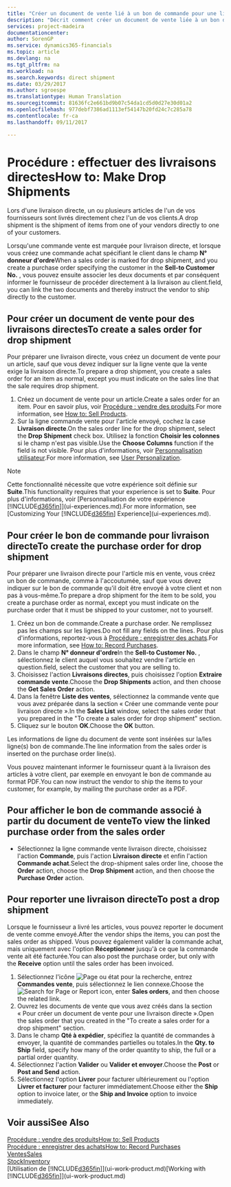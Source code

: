 ```yaml
---
title: "Créer un document de vente lié à un bon de commande pour une livraison directe | Microsoft Docs"
description: "Décrit comment créer un document de vente liée à un bon de commande pour permettre la livraison directe du fournisseur au client."
services: project-madeira
documentationcenter: 
author: SorenGP
ms.service: dynamics365-financials
ms.topic: article
ms.devlang: na
ms.tgt_pltfrm: na
ms.workload: na
ms.search.keywords: direct shipment
ms.date: 03/29/2017
ms.author: sgroespe
ms.translationtype: Human Translation
ms.sourcegitcommit: 81636fc2e661bd9b07c54da1cd5d0d27e30d01a2
ms.openlocfilehash: 977debf7386ad1113ef54147b20fd24c7c285a78
ms.contentlocale: fr-ca
ms.lasthandoff: 09/11/2017

---
```

# <a name="how-to-make-drop-shipments"></a><span data-ttu-id="aea2b-103">Procédure : effectuer des livraisons directes</span><span class="sxs-lookup"><span data-stu-id="aea2b-103">How to: Make Drop Shipments</span></span>
<span data-ttu-id="aea2b-104">Lors d'une livraison directe, un ou plusieurs articles de l'un de vos fournisseurs sont livrés directement chez l'un de vos clients.</span><span class="sxs-lookup"><span data-stu-id="aea2b-104">A drop shipment is the shipment of items from one of your vendors directly to one of your customers.</span></span>

<span data-ttu-id="aea2b-105">Lorsqu'une commande vente est marquée pour livraison directe, et lorsque vous créez une commande achat spécifiant le client dans le champ **N° donneur d'ordre**</span><span class="sxs-lookup"><span data-stu-id="aea2b-105">When a sales order is marked for drop shipment, and you create a purchase order specifying the customer in the **Sell-to Customer No.**</span></span> <span data-ttu-id="aea2b-106">, vous pouvez ensuite associer les deux documents et par conséquent informer le fournisseur de procéder directement à la livraison au client.</span><span class="sxs-lookup"><span data-stu-id="aea2b-106">field, you can link the two documents and thereby instruct the vendor to ship directly to the customer.</span></span>

## <a name="to-create-a-sales-order-for-drop-shipment"></a><span data-ttu-id="aea2b-107">Pour créer un document de vente pour des livraisons directes</span><span class="sxs-lookup"><span data-stu-id="aea2b-107">To create a sales order for drop shipment</span></span>
<span data-ttu-id="aea2b-108">Pour préparer une livraison directe, vous créez un document de vente pour un article, sauf que vous devez indiquer sur la ligne vente que la vente exige la livraison directe.</span><span class="sxs-lookup"><span data-stu-id="aea2b-108">To prepare a drop shipment, you create a sales order for an item as normal, except you must indicate on the sales line that the sale requires drop shipment.</span></span>

1. <span data-ttu-id="aea2b-109">Créez un document de vente pour un article.</span><span class="sxs-lookup"><span data-stu-id="aea2b-109">Create a sales order for an item.</span></span> <span data-ttu-id="aea2b-110">Pour en savoir plus, voir [Procédure : vendre des produits](sales-how-sell-products.md).</span><span class="sxs-lookup"><span data-stu-id="aea2b-110">For more information, see [How to: Sell Products](sales-how-sell-products.md).</span></span>
2. <span data-ttu-id="aea2b-111">Sur la ligne commande vente pour l'article envoyé, cochez la case **Livraison directe**.</span><span class="sxs-lookup"><span data-stu-id="aea2b-111">On the sales order line for the drop shipment, select the **Drop Shipment** check box.</span></span> <span data-ttu-id="aea2b-112">Utilisez la fonction **Choisir les colonnes** si le champ n'est pas visible.</span><span class="sxs-lookup"><span data-stu-id="aea2b-112">Use the **Choose Columns** function if the field is not visible.</span></span> <span data-ttu-id="aea2b-113">Pour plus d'informations, voir [Personnalisation utilisateur](ui-user-personalization.md).</span><span class="sxs-lookup"><span data-stu-id="aea2b-113">For more information, see [User Personalization](ui-user-personalization.md).</span></span>

> [!NOTE]  
>   <span data-ttu-id="aea2b-114">Cette fonctionnalité nécessite que votre expérience soit définie sur **Suite**.</span><span class="sxs-lookup"><span data-stu-id="aea2b-114">This functionality requires that your experience is set to **Suite**.</span></span> <span data-ttu-id="aea2b-115">Pour plus d'informations, voir [Personnalisation de votre expérience [!INCLUDE[d365fin](includes/d365fin_md.md)]](ui-experiences.md).</span><span class="sxs-lookup"><span data-stu-id="aea2b-115">For more information, see [Customizing Your [!INCLUDE[d365fin](includes/d365fin_md.md)] Experience](ui-experiences.md).</span></span>

## <a name="to-create-the-purchase-order-for-drop-shipment"></a><span data-ttu-id="aea2b-116">Pour créer le bon de commande pour livraison directe</span><span class="sxs-lookup"><span data-stu-id="aea2b-116">To create the purchase order for drop shipment</span></span>
<span data-ttu-id="aea2b-117">Pour préparer une livraison directe pour l'article mis en vente, vous créez un bon de commande, comme à l'accoutumée, sauf que vous devez indiquer sur le bon de commande qu'il doit être envoyé à votre client et non pas à vous-même.</span><span class="sxs-lookup"><span data-stu-id="aea2b-117">To prepare a drop shipment for the item to be sold, you create a purchase order as normal, except you must indicate on the purchase order that it must be shipped to your customer, not to yourself.</span></span>

1. <span data-ttu-id="aea2b-118">Créez un bon de commande.</span><span class="sxs-lookup"><span data-stu-id="aea2b-118">Create a purchase order.</span></span> <span data-ttu-id="aea2b-119">Ne remplissez pas les champs sur les lignes.</span><span class="sxs-lookup"><span data-stu-id="aea2b-119">Do not fill any fields on the lines.</span></span> <span data-ttu-id="aea2b-120">Pour plus d'informations, reportez-vous à [Procédure : enregistrer des achats](purchasing-how-record-purchases.md).</span><span class="sxs-lookup"><span data-stu-id="aea2b-120">For more information, see [How to: Record Purchases](purchasing-how-record-purchases.md).</span></span>
2. <span data-ttu-id="aea2b-121">Dans le champ **N° donneur d'ordre**</span><span class="sxs-lookup"><span data-stu-id="aea2b-121">In the **Sell-to Customer No.**</span></span> <span data-ttu-id="aea2b-122">, sélectionnez le client auquel vous souhaitez vendre l'article en question.</span><span class="sxs-lookup"><span data-stu-id="aea2b-122">field, select the customer that you are selling to.</span></span>
3. <span data-ttu-id="aea2b-123">Choisissez l'action **Livraisons directes**, puis choisissez l'option **Extraire commande vente**.</span><span class="sxs-lookup"><span data-stu-id="aea2b-123">Choose the **Drop Shipments** action, and then choose the **Get Sales Order** action.</span></span>
4. <span data-ttu-id="aea2b-124">Dans la fenêtre **Liste des ventes**, sélectionnez la commande vente que vous avez préparée dans la section « Créer une commande vente pour livraison directe ».</span><span class="sxs-lookup"><span data-stu-id="aea2b-124">In the **Sales List** window, select the sales order that you prepared in the "To create a sales order for drop shipment" section.</span></span>
5. <span data-ttu-id="aea2b-125">Cliquez sur le bouton **OK**.</span><span class="sxs-lookup"><span data-stu-id="aea2b-125">Choose the **OK** button.</span></span>

<span data-ttu-id="aea2b-126">Les informations de ligne du document de vente sont insérées sur la/les ligne(s) bon de commande.</span><span class="sxs-lookup"><span data-stu-id="aea2b-126">The line information from the sales order is inserted on the purchase order line(s).</span></span>

<span data-ttu-id="aea2b-127">Vous pouvez maintenant informer le fournisseur quant à la livraison des articles à votre client, par exemple en envoyant le bon de commande au format PDF.</span><span class="sxs-lookup"><span data-stu-id="aea2b-127">You can now instruct the vendor to ship the items to your customer, for example, by mailing the purchase order as a PDF.</span></span>     

## <a name="to-view-the-linked-purchase-order-from-the-sales-order"></a><span data-ttu-id="aea2b-128">Pour afficher le bon de commande associé à partir du document de vente</span><span class="sxs-lookup"><span data-stu-id="aea2b-128">To view the linked purchase order from the sales order</span></span>
* <span data-ttu-id="aea2b-129">Sélectionnez la ligne commande vente livraison directe, choisissez l'action **Commande**, puis l'action **Livraison directe** et enfin l'action **Commande achat**.</span><span class="sxs-lookup"><span data-stu-id="aea2b-129">Select the drop-shipment sales order line, choose the **Order** action, choose the **Drop Shipment** action, and then choose the **Purchase Order** action.</span></span>

## <a name="to-post-a-drop-shipment"></a><span data-ttu-id="aea2b-130">Pour reporter une livraison directe</span><span class="sxs-lookup"><span data-stu-id="aea2b-130">To post a drop shipment</span></span>
<span data-ttu-id="aea2b-131">Lorsque le fournisseur a livré les articles, vous pouvez reporter le document de vente comme envoyé.</span><span class="sxs-lookup"><span data-stu-id="aea2b-131">After the vendor ships the items, you can post the sales order as shipped.</span></span> <span data-ttu-id="aea2b-132">Vous pouvez également valider la commande achat, mais uniquement avec l'option **Réceptionner** jusqu'à ce que la commande vente ait été facturée.</span><span class="sxs-lookup"><span data-stu-id="aea2b-132">You can also post the purchase order, but only with the **Receive** option until the sales order has been invoiced.</span></span>

1. <span data-ttu-id="aea2b-133">Sélectionnez l'icône ![Page ou état pour la recherche](media/ui-search/search_small.png "Page ou état pour la recherche"), entrez **Commandes vente**, puis sélectionnez le lien connexe.</span><span class="sxs-lookup"><span data-stu-id="aea2b-133">Choose the ![Search for Page or Report](media/ui-search/search_small.png "Search for Page or Report icon") icon, enter **Sales orders**, and then choose the related link.</span></span>
2. <span data-ttu-id="aea2b-134">Ouvrez les documents de vente que vous avez créés dans la section « Pour créer un document de vente pour une livraison directe ».</span><span class="sxs-lookup"><span data-stu-id="aea2b-134">Open the sales order that you created in the "To create a sales order for a drop shipment" section.</span></span>
3. <span data-ttu-id="aea2b-135">Dans le champ **Qté à expédier**, spécifiez la quantité de commandes à envoyer, la quantité de commandes partielles ou totales.</span><span class="sxs-lookup"><span data-stu-id="aea2b-135">In the **Qty. to Ship** field, specify how many of the order quantity to ship, the full or a partial order quantity.</span></span>
4. <span data-ttu-id="aea2b-136">Sélectionnez l'action **Valider** ou **Valider et envoyer**.</span><span class="sxs-lookup"><span data-stu-id="aea2b-136">Choose the **Post** or **Post and Send** action.</span></span>
5. <span data-ttu-id="aea2b-137">Sélectionnez l'option **Livrer** pour facturer ultérieurement ou l'option **Livrer et facturer** pour facturer immédiatement.</span><span class="sxs-lookup"><span data-stu-id="aea2b-137">Choose either the **Ship** option to invoice later, or the **Ship and Invoice** option to invoice immediately.</span></span>

## <a name="see-also"></a><span data-ttu-id="aea2b-138">Voir aussi</span><span class="sxs-lookup"><span data-stu-id="aea2b-138">See Also</span></span>
[<span data-ttu-id="aea2b-139">Procédure : vendre des produits</span><span class="sxs-lookup"><span data-stu-id="aea2b-139">How to: Sell Products</span></span>](sales-how-sell-products.md)  
[<span data-ttu-id="aea2b-140">Procédure : enregistrer des achats</span><span class="sxs-lookup"><span data-stu-id="aea2b-140">How to: Record Purchases</span></span>](purchasing-how-record-purchases.md)  
[<span data-ttu-id="aea2b-141">Ventes</span><span class="sxs-lookup"><span data-stu-id="aea2b-141">Sales</span></span>](sales-manage-sales.md)  
[<span data-ttu-id="aea2b-142">Stock</span><span class="sxs-lookup"><span data-stu-id="aea2b-142">Inventory</span></span>](inventory-manage-inventory.md)  
<span data-ttu-id="aea2b-143">[Utilisation de [!INCLUDE[d365fin](includes/d365fin_md.md)]](ui-work-product.md)</span><span class="sxs-lookup"><span data-stu-id="aea2b-143">[Working with [!INCLUDE[d365fin](includes/d365fin_md.md)]](ui-work-product.md)</span></span>

